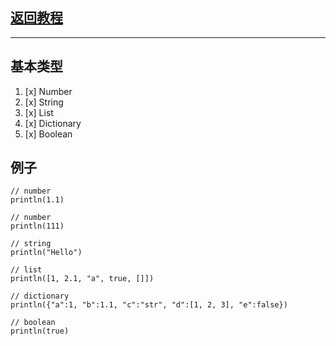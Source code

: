 ## [返回教程](README.md)
***
## 基本类型
1. [x] Number
2. [x] String
3. [x] List
4. [x] Dictionary
5. [x] Boolean
## 例子
```bullet
// number
println(1.1)

// number
println(111)

// string
println("Hello")

// list
println([1, 2.1, "a", true, []])

// dictionary
println({"a":1, "b":1.1, "c":"str", "d":[1, 2, 3], "e":false})

// boolean
println(true)
```